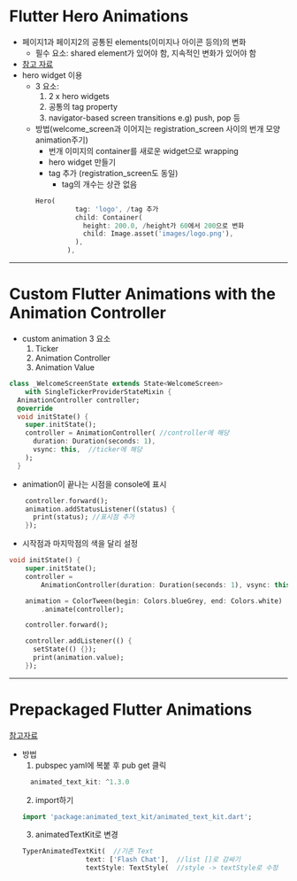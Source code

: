 # Flutter Hero Animations
- 페이지1과 페이지2의 공통된 elements(이미지나 아이콘 등의)의 변화
  - 필수 요소: shared element가 있어야 함, 지속적인 변화가 있어야 함
- [참고 자료](https://flutter.dev/docs/development/ui/animations/hero-animations)
- hero widget 이용
  - 3 요소:
    1) 2 x hero widgets
    2) 공통의 tag property 
    3) navigator-based screen transitions e.g) push, pop 등
  - 방법(welcome_screen과 이어지는 registration_screen 사이의 번개 모양 animation주기) 
    - 번개 이미지의 container를 새로운 widget으로 wrapping
    - hero widget 만들기
    - tag 추가 (registration_screen도 동일) 
      - tag의 개수는 상관 없음
    ```dart
    Hero( 
              tag: 'logo', /tag 추가
              child: Container(
                height: 200.0, /height가 60에서 200으로 변화
                child: Image.asset('images/logo.png'),
              ),
            ),
    ```
    
---
# Custom Flutter Animations with the Animation Controller
- custom animation 3 요소
  1) Ticker
  2) Animation Controller
  3) Animation Value

```dart
class _WelcomeScreenState extends State<WelcomeScreen>
    with SingleTickerProviderStateMixin {
  AnimationController controller;
  @override
  void initState() {
    super.initState();
    controller = AnimationController( //controller에 해당
      duration: Duration(seconds: 1),
      vsync: this,  //ticker에 해당 
    );
  }
```
- animation이 끝나는 시점을 console에 표시 
```dart
    controller.forward();
    animation.addStatusListener((status) {
      print(status); //표시점 추가 
    });
```
- 시작점과 마지막점의 색을 달리 설정
```dart
void initState() {
    super.initState();
    controller =
        AnimationController(duration: Duration(seconds: 1), vsync: this);

    animation = ColorTween(begin: Colors.blueGrey, end: Colors.white)
        .animate(controller);

    controller.forward();

    controller.addListener(() {
      setState(() {});
      print(animation.value);
    });
```
---
# Prepackaged Flutter Animations
[참고자료](https://pub.dev/packages/animated_text_kit)

- 방법
  1) pubspec yaml에 복붙 후 pub get 클릭
  ```dart
    animated_text_kit: ^1.3.0
  ```
  2) import하기
  ```dart
  import 'package:animated_text_kit/animated_text_kit.dart';
  ```
  3) animatedTextKit로 변경
  ```dart
  TyperAnimatedTextKit(  //기존 Text 
                  text: ['Flash Chat'],  //list []로 감싸기
                  textStyle: TextStyle(  //style -> textStyle로 수정
  ```